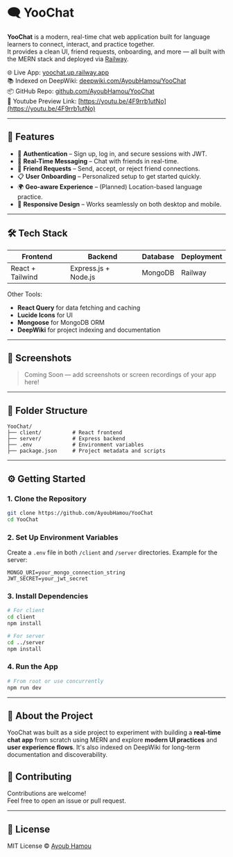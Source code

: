 # 🗨️ YooChat

**YooChat** is a modern, real-time chat web application built for language learners to connect, interact, and practice together.  
It provides a clean UI, friend requests, onboarding, and more — all built with the MERN stack and deployed via [Railway](https://railway.app).

🌐 Live App: [yoochat.up.railway.app](https://yoochat.up.railway.app/)  
📚 Indexed on DeepWiki: [deepwiki.com/AyoubHamou/YooChat](https://deepwiki.com/AyoubHamou/YooChat)  
📦 GitHub Repo: [github.com/AyoubHamou/YooChat](https://github.com/AyoubHamou/YooChat)  
🔴 Youtube Preview Link: [https://youtu.be/4F9rrb1utNo](https://youtu.be/4F9rrb1utNo)

---

## 🚀 Features

- 🔐 **Authentication** – Sign up, log in, and secure sessions with JWT.
- 💬 **Real-Time Messaging** – Chat with friends in real-time.
- 👥 **Friend Requests** – Send, accept, or reject friend connections.
- 📋 **User Onboarding** – Personalized setup to get started quickly.
- 🌍 **Geo-aware Experience** – (Planned) Location-based language practice.
- 📱 **Responsive Design** – Works seamlessly on both desktop and mobile.

---

## 🛠️ Tech Stack

| Frontend | Backend | Database | Deployment |
|----------|---------|----------|------------|
| React + Tailwind | Express.js + Node.js | MongoDB | Railway |

Other Tools:
- **React Query** for data fetching and caching
- **Lucide Icons** for UI
- **Mongoose** for MongoDB ORM
- **DeepWiki** for project indexing and documentation

---

## 📸 Screenshots

> Coming Soon — add screenshots or screen recordings of your app here!

---

## 📁 Folder Structure

```
YooChat/
├── client/          # React frontend
├── server/          # Express backend
├── .env             # Environment variables
├── package.json     # Project metadata and scripts
```

---

## ⚙️ Getting Started

### 1. Clone the Repository

```bash
git clone https://github.com/AyoubHamou/YooChat
cd YooChat
```

### 2. Set Up Environment Variables

Create a `.env` file in both `/client` and `/server` directories. Example for the server:

```env
MONGO_URI=your_mongo_connection_string
JWT_SECRET=your_jwt_secret
```

### 3. Install Dependencies

```bash
# For client
cd client
npm install

# For server
cd ../server
npm install
```

### 4. Run the App

```bash
# From root or use concurrently
npm run dev
```

---

## 🧠 About the Project

YooChat was built as a side project to experiment with building a **real-time chat app** from scratch using MERN and explore **modern UI practices** and **user experience flows**. It's also indexed on DeepWiki for long-term documentation and discoverability.


## 🤝 Contributing

Contributions are welcome!  
Feel free to open an issue or pull request.

---

## 📄 License

MIT License © [Ayoub Hamou](https://github.com/AyoubHamou)
